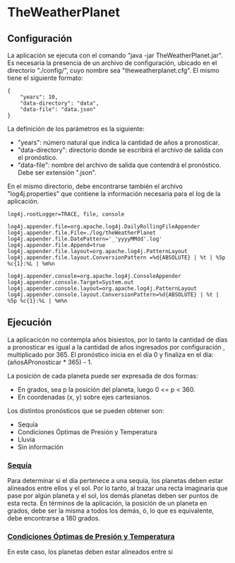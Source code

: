 # TheWeatherPlanet


## Configuración
La aplicación se ejecuta con el comando "java -jar TheWeatherPlanet.jar". Es necesaria la presencia de un archivo de configuración, ubicado en el directorio "./config/", cuyo nombre sea "theweatherplanet.cfg". El mismo tiene el siguiente formato:

    {
        "years": 10,
        "data-directory": "data",
        "data-file": "data.json"
    }

La definición de los parámetros es la siguiente:
* "years": número natural que indica la cantidad de años a pronosticar.
* "data-directory": directorio donde se escribirá el archivo de salida con el pronóstico.
* "data-file": nombre del archivo de salida que contendrá el pronóstico. Debe ser extensión ".json".

En el mismo directorio, debe encontrarse también el archivo "log4j.properties" que contiene la información necesaria para el log de la aplicación.

    log4j.rootLogger=TRACE, file, console

    log4j.appender.file=org.apache.log4j.DailyRollingFileAppender
    log4j.appender.file.File=./log/theWeatherPlanet
    log4j.appender.file.DatePattern='_'yyyyMMdd'.log'
    log4j.appender.file.Append=true
    log4j.appender.file.layout=org.apache.log4j.PatternLayout
    log4j.appender.file.layout.ConversionPattern =%d{ABSOLUTE} | %t | %5p %c{1}:%L | %m%n

    log4j.appender.console=org.apache.log4j.ConsoleAppender
    log4j.appender.console.Target=System.out
    log4j.appender.console.layout=org.apache.log4j.PatternLayout
    log4j.appender.console.layout.ConversionPattern=%d{ABSOLUTE} | %t | %5p %c{1}:%L | %m%n


## Ejecución

La aplicacicón no contempla años bisiestos, por lo tanto la cantidad de días a pronosticar es igual a la cantidad de años ingresados por configuración , multiplicado por 365. El pronóstico inicia en el día 0 y finaliza en el día: (añosAPronosticar * 365) - 1.

La posición de cada planeta puede ser expresada de dos formas:
* En grados, sea p la posición del planeta, luego 0 <= p < 360.
* En coordenadas (x, y) sobre ejes cartesianos.

Los distintos pronósticos que se pueden obtener son:
* Sequía
* Condiciones Óptimas de Presión y Temperatura
* Lluvia
* Sin información


### <u>Sequía</u>
Para determinar si el día pertenece a una sequía, los planetas deben estar alineados entre ellos y el sol. Por lo tanto, al trazar una recta imaginaria que pase por algún planeta y el sol, los demás planetas deben ser puntos de esta recta. En términos de la aplicación, la posición de un planeta en grados, debe ser la misma a todos los demás, ó, lo que es equivalente, debe encontrarse a 180 grados.

### <u>Condiciones Óptimas de Presión y Temperatura</u>

En este caso, los planetas deben estar alineados entre si